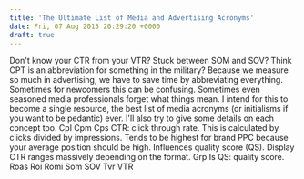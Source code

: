 ```yaml
---
title: 'The Ultimate List of Media and Advertising Acronyms'
date: Fri, 07 Aug 2015 20:29:20 +0000
draft: true
---
```


Don't know your CTR from your VTR? Stuck between SOM and SOV? Think CPT is an abbreviation for something in the military? Because we measure so much in advertising, we have to save time by abbreviating everything. Sometimes for newcomers this can be confusing. Sometimes even seasoned media professionals forget what things mean. I intend for this to become a single resource, the best list of media acronyms (or initialisms if you want to be pedantic) ever. I'll also try to give some details on each concept too. Cpl Cpm Cps CTR: click through rate. This is calculated by clicks divided by impressions. Tends to be highest for brand PPC because your average position should be high. Influences quality score (QS). Display CTR ranges massively depending on the format. Grp Is QS: quality score. Roas Roi Romi Som SOV Tvr VTR